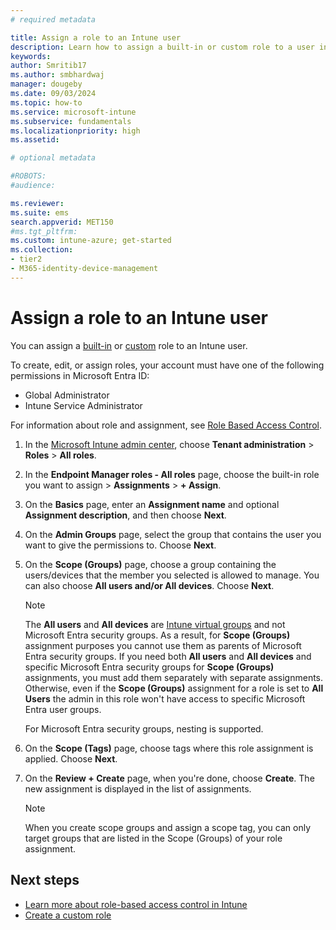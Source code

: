 ```yaml
---
# required metadata

title: Assign a role to an Intune user
description: Learn how to assign a built-in or custom role to a user in Microsoft Intune.
keywords:
author: Smritib17
ms.author: smbhardwaj
manager: dougeby
ms.date: 09/03/2024
ms.topic: how-to
ms.service: microsoft-intune
ms.subservice: fundamentals
ms.localizationpriority: high
ms.assetid: 

# optional metadata

#ROBOTS:
#audience:

ms.reviewer:
ms.suite: ems
search.appverid: MET150
#ms.tgt_pltfrm:
ms.custom: intune-azure; get-started
ms.collection:
- tier2
- M365-identity-device-management
---
```


# Assign a role to an Intune user

You can assign a [built-in](role-based-access-control.md#built-in-roles) or [custom](create-custom-role.md) role to an Intune user.

To create, edit, or assign roles, your account must have one of the following permissions in Microsoft Entra ID:

- Global Administrator
- Intune Service Administrator

For information about role and assignment, see [Role Based Access Control](role-based-access-control.md).

1. In the [Microsoft Intune admin center](https://go.microsoft.com/fwlink/?linkid=2109431), choose **Tenant administration** > **Roles** > **All roles**.

2. In the **Endpoint Manager roles - All roles** page, choose the built-in role you want to assign > **Assignments** > **+ Assign**.

3. On the **Basics** page, enter an **Assignment name** and optional **Assignment description**, and then choose **Next**.

4. On the **Admin Groups** page, select the group that contains the user you want to give the permissions to. Choose **Next**.

5. On the **Scope (Groups)** page, choose a group containing the users/devices that the member you selected is allowed to manage. You can also choose **All users and/or All devices**. Choose **Next**.
  
      > [!NOTE]
      > The **All users** and **All devices** are [Intune virtual groups](groups-add.md) and not Microsoft Entra security groups. As a result, for **Scope (Groups)** assignment purposes you cannot use them as parents of Microsoft Entra security groups. If you need both **All users** and **All devices** and specific Microsoft Entra security groups for **Scope (Groups)** assignments, you must add them separately with separate assignments. Otherwise, even if the **Scope (Groups)** assignment for a role is set to **All Users** the admin in this role won't have access to specific Microsoft Entra user groups.
      >  
      > For Microsoft Entra security groups, nesting is supported.

7. On the **Scope (Tags)** page, choose tags where this role assignment is applied. Choose **Next**.

8. On the **Review + Create** page, when you're done, choose **Create**. The new assignment is displayed in the list of assignments.

    > [!NOTE] 
    > When you create scope groups and assign a scope tag, you can only target groups that are listed in the Scope (Groups) of your role assignment.

## Next steps

- [Learn more about role-based access control in Intune](role-based-access-control.md)
- [Create a custom role](create-custom-role.md)
